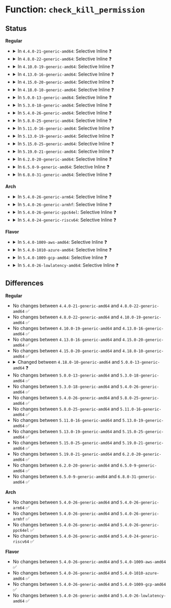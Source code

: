 # Function: <code>check_kill_permission</code>

## Status
<b>Regular</b>
<ul>
<li>
<details>
<summary>In <code>4.4.0-21-generic-amd64</code>: Selective Inline ❓</summary>

```c
int check_kill_permission(int sig, struct siginfo * info, struct task_struct * t)
```

```json
{
  "name": "check_kill_permission",
  "collision_type": "Unique Static",
  "inline_type": "Selective",
  "funcs": [
    {
      "addr": 18446744071579422640,
      "name": "check_kill_permission",
      "external": false,
      "loc": "kernel/signal.c:713",
      "file": "kernel/signal.c",
      "inline": "not declared, inlined",
      "caller_inline": [],
      "caller_func": [
        "kernel/signal.c:do_send_specific"
      ]
    }
  ],
  "symbols": [
    {
      "addr": 18446744071579422640,
      "name": "check_kill_permission",
      "section": ".text",
      "bind": "STB_LOCAL",
      "size": 347
    }
  ]
}
```
</details>
</li>
<li>
<details>
<summary>In <code>4.8.0-22-generic-amd64</code>: Selective Inline ❓</summary>

```c
int check_kill_permission(int sig, struct siginfo * info, struct task_struct * t)
```

```json
{
  "name": "check_kill_permission",
  "collision_type": "Unique Static",
  "inline_type": "Selective",
  "funcs": [
    {
      "addr": 18446744071579435392,
      "name": "check_kill_permission",
      "external": false,
      "loc": "kernel/signal.c:713",
      "file": "kernel/signal.c",
      "inline": "not declared, inlined",
      "caller_inline": [],
      "caller_func": [
        "kernel/signal.c:do_send_specific"
      ]
    }
  ],
  "symbols": [
    {
      "addr": 18446744071579435392,
      "name": "check_kill_permission",
      "section": ".text",
      "bind": "STB_LOCAL",
      "size": 324
    }
  ]
}
```
</details>
</li>
<li>
<details>
<summary>In <code>4.10.0-19-generic-amd64</code>: Selective Inline ❓</summary>

```c
int check_kill_permission(int sig, struct siginfo * info, struct task_struct * t)
```

```json
{
  "name": "check_kill_permission",
  "collision_type": "Unique Static",
  "inline_type": "Selective",
  "funcs": [
    {
      "addr": 18446744071579455744,
      "name": "check_kill_permission",
      "external": false,
      "loc": "kernel/signal.c:719",
      "file": "kernel/signal.c",
      "inline": "not declared, inlined",
      "caller_inline": [],
      "caller_func": [
        "kernel/signal.c:do_send_specific"
      ]
    }
  ],
  "symbols": [
    {
      "addr": 18446744071579455744,
      "name": "check_kill_permission",
      "section": ".text",
      "bind": "STB_LOCAL",
      "size": 324
    }
  ]
}
```
</details>
</li>
<li>
<details>
<summary>In <code>4.13.0-16-generic-amd64</code>: Selective Inline ❓</summary>

```c
int check_kill_permission(int sig, struct siginfo * info, struct task_struct * t)
```

```json
{
  "name": "check_kill_permission",
  "collision_type": "Unique Static",
  "inline_type": "Selective",
  "funcs": [
    {
      "addr": 18446744071579443584,
      "name": "check_kill_permission",
      "external": false,
      "loc": "kernel/signal.c:733",
      "file": "kernel/signal.c",
      "inline": "not declared, inlined",
      "caller_inline": [],
      "caller_func": [
        "kernel/signal.c:do_send_specific"
      ]
    }
  ],
  "symbols": [
    {
      "addr": 18446744071579443584,
      "name": "check_kill_permission",
      "section": ".text",
      "bind": "STB_LOCAL",
      "size": 243
    }
  ]
}
```
</details>
</li>
<li>
<details>
<summary>In <code>4.15.0-20-generic-amd64</code>: Selective Inline ❓</summary>

```c
int check_kill_permission(int sig, struct siginfo * info, struct task_struct * t)
```

```json
{
  "name": "check_kill_permission",
  "collision_type": "Unique Static",
  "inline_type": "Selective",
  "funcs": [
    {
      "addr": 18446744071579471888,
      "name": "check_kill_permission",
      "external": false,
      "loc": "kernel/signal.c:735",
      "file": "kernel/signal.c",
      "inline": "not declared, inlined",
      "caller_inline": [],
      "caller_func": [
        "kernel/signal.c:do_send_specific"
      ]
    }
  ],
  "symbols": [
    {
      "addr": 18446744071579471888,
      "name": "check_kill_permission",
      "section": ".text",
      "bind": "STB_LOCAL",
      "size": 243
    }
  ]
}
```
</details>
</li>
<li>
<details>
<summary>In <code>4.18.0-10-generic-amd64</code>: Selective Inline ❓</summary>

```c
int check_kill_permission(int sig, struct siginfo * info, struct task_struct * t)
```

```json
{
  "name": "check_kill_permission",
  "collision_type": "Unique Static",
  "inline_type": "Selective",
  "funcs": [
    {
      "addr": 18446744071579486256,
      "name": "check_kill_permission",
      "external": false,
      "loc": "kernel/signal.c:741",
      "file": "kernel/signal.c",
      "inline": "not declared, inlined",
      "caller_inline": [],
      "caller_func": [
        "kernel/signal.c:do_send_specific"
      ]
    }
  ],
  "symbols": [
    {
      "addr": 18446744071579486256,
      "name": "check_kill_permission",
      "section": ".text",
      "bind": "STB_LOCAL",
      "size": 242
    }
  ]
}
```
</details>
</li>
<li>
<details>
<summary>In <code>5.0.0-13-generic-amd64</code>: Selective Inline ❓</summary>

```c
int check_kill_permission(int sig, struct kernel_siginfo * info, struct task_struct * t)
```

```json
{
  "name": "check_kill_permission",
  "collision_type": "Unique Static",
  "inline_type": "Selective",
  "funcs": [
    {
      "addr": 18446744071579519744,
      "name": "check_kill_permission",
      "external": false,
      "loc": "kernel/signal.c:812",
      "file": "kernel/signal.c",
      "inline": "not declared, inlined",
      "caller_inline": [],
      "caller_func": [
        "kernel/signal.c:do_send_specific",
        "kernel/signal.c:group_send_sig_info"
      ]
    }
  ],
  "symbols": [
    {
      "addr": 18446744071579519744,
      "name": "check_kill_permission",
      "section": ".text",
      "bind": "STB_LOCAL",
      "size": 238
    }
  ]
}
```
</details>
</li>
<li>
<details>
<summary>In <code>5.3.0-18-generic-amd64</code>: Selective Inline ❓</summary>

```c
int check_kill_permission(int sig, struct kernel_siginfo * info, struct task_struct * t)
```

```json
{
  "name": "check_kill_permission",
  "collision_type": "Unique Static",
  "inline_type": "Selective",
  "funcs": [
    {
      "addr": 18446744071579539424,
      "name": "check_kill_permission",
      "external": false,
      "loc": "kernel/signal.c:822",
      "file": "kernel/signal.c",
      "inline": "not declared, inlined",
      "caller_inline": [],
      "caller_func": [
        "kernel/signal.c:do_send_specific",
        "kernel/signal.c:group_send_sig_info"
      ]
    }
  ],
  "symbols": [
    {
      "addr": 18446744071579539424,
      "name": "check_kill_permission",
      "section": ".text",
      "bind": "STB_LOCAL",
      "size": 252
    }
  ]
}
```
</details>
</li>
<li>
<details>
<summary>In <code>5.4.0-26-generic-amd64</code>: Selective Inline ❓</summary>

```c
int check_kill_permission(int sig, struct kernel_siginfo * info, struct task_struct * t)
```

```json
{
  "name": "check_kill_permission",
  "collision_type": "Unique Static",
  "inline_type": "Selective",
  "funcs": [
    {
      "addr": 18446744071579565424,
      "name": "check_kill_permission",
      "external": false,
      "loc": "kernel/signal.c:827",
      "file": "kernel/signal.c",
      "inline": "not declared, inlined",
      "caller_inline": [],
      "caller_func": [
        "kernel/signal.c:do_send_specific",
        "kernel/signal.c:group_send_sig_info"
      ]
    }
  ],
  "symbols": [
    {
      "addr": 18446744071579565424,
      "name": "check_kill_permission",
      "section": ".text",
      "bind": "STB_LOCAL",
      "size": 252
    }
  ]
}
```
</details>
</li>
<li>
<details>
<summary>In <code>5.8.0-25-generic-amd64</code>: Selective Inline ❓</summary>

```c
int check_kill_permission(int sig, struct kernel_siginfo * info, struct task_struct * t)
```

```json
{
  "name": "check_kill_permission",
  "collision_type": "Unique Static",
  "inline_type": "Selective",
  "funcs": [
    {
      "addr": 18446744071579596752,
      "name": "check_kill_permission",
      "external": false,
      "loc": "kernel/signal.c:827",
      "file": "kernel/signal.c",
      "inline": "not declared, inlined",
      "caller_inline": [],
      "caller_func": [
        "kernel/signal.c:do_send_specific",
        "kernel/signal.c:kill_pid",
        "kernel/signal.c:kill_something_info",
        "kernel/signal.c:__kill_pgrp_info"
      ]
    }
  ],
  "symbols": [
    {
      "addr": 18446744071579596752,
      "name": "check_kill_permission",
      "section": ".text",
      "bind": "STB_LOCAL",
      "size": 252
    }
  ]
}
```
</details>
</li>
<li>
<details>
<summary>In <code>5.11.0-16-generic-amd64</code>: Selective Inline ❓</summary>

```c
int check_kill_permission(int sig, struct kernel_siginfo * info, struct task_struct * t)
```

```json
{
  "name": "check_kill_permission",
  "collision_type": "Unique Static",
  "inline_type": "Selective",
  "funcs": [
    {
      "addr": 18446744071579576928,
      "name": "check_kill_permission",
      "external": false,
      "loc": "kernel/signal.c:828",
      "file": "kernel/signal.c",
      "inline": "not declared, inlined",
      "caller_inline": [],
      "caller_func": [
        "kernel/signal.c:do_send_specific",
        "kernel/signal.c:kill_something_info",
        "kernel/signal.c:kill_pid_info",
        "kernel/signal.c:__kill_pgrp_info"
      ]
    }
  ],
  "symbols": [
    {
      "addr": 18446744071579576928,
      "name": "check_kill_permission",
      "section": ".text",
      "bind": "STB_LOCAL",
      "size": 252
    }
  ]
}
```
</details>
</li>
<li>
<details>
<summary>In <code>5.13.0-19-generic-amd64</code>: Selective Inline ❓</summary>

```c
int check_kill_permission(int sig, struct kernel_siginfo * info, struct task_struct * t)
```

```json
{
  "name": "check_kill_permission",
  "collision_type": "Unique Static",
  "inline_type": "Selective",
  "funcs": [
    {
      "addr": 18446744071579582624,
      "name": "check_kill_permission",
      "external": false,
      "loc": "kernel/signal.c:827",
      "file": "kernel/signal.c",
      "inline": "not declared, inlined",
      "caller_inline": [],
      "caller_func": [
        "kernel/signal.c:do_send_specific",
        "kernel/signal.c:kill_something_info",
        "kernel/signal.c:kill_pid_info",
        "kernel/signal.c:__kill_pgrp_info"
      ]
    }
  ],
  "symbols": [
    {
      "addr": 18446744071579582624,
      "name": "check_kill_permission",
      "section": ".text",
      "bind": "STB_LOCAL",
      "size": 252
    }
  ]
}
```
</details>
</li>
<li>
<details>
<summary>In <code>5.15.0-25-generic-amd64</code>: Selective Inline ❓</summary>

```c
int check_kill_permission(int sig, struct kernel_siginfo * info, struct task_struct * t)
```

```json
{
  "name": "check_kill_permission",
  "collision_type": "Unique Static",
  "inline_type": "Selective",
  "funcs": [
    {
      "addr": 18446744071579657056,
      "name": "check_kill_permission",
      "external": false,
      "loc": "kernel/signal.c:828",
      "file": "kernel/signal.c",
      "inline": "not declared, inlined",
      "caller_inline": [],
      "caller_func": [
        "kernel/signal.c:do_send_specific",
        "kernel/signal.c:kill_something_info",
        "kernel/signal.c:kill_pid_info",
        "kernel/signal.c:__kill_pgrp_info"
      ]
    }
  ],
  "symbols": [
    {
      "addr": 18446744071579657056,
      "name": "check_kill_permission",
      "section": ".text",
      "bind": "STB_LOCAL",
      "size": 252
    }
  ]
}
```
</details>
</li>
<li>
<details>
<summary>In <code>5.19.0-21-generic-amd64</code>: Selective Inline ❓</summary>

```c
int check_kill_permission(int sig, struct kernel_siginfo * info, struct task_struct * t)
```

```json
{
  "name": "check_kill_permission",
  "collision_type": "Unique Static",
  "inline_type": "Selective",
  "funcs": [
    {
      "addr": 18446744071579753616,
      "name": "check_kill_permission",
      "external": false,
      "loc": "kernel/signal.c:834",
      "file": "kernel/signal.c",
      "inline": "not declared, inlined",
      "caller_inline": [],
      "caller_func": [
        "kernel/signal.c:do_send_specific",
        "kernel/signal.c:kill_pid",
        "kernel/signal.c:kill_something_info",
        "kernel/signal.c:__kill_pgrp_info"
      ]
    }
  ],
  "symbols": [
    {
      "addr": 18446744071579753616,
      "name": "check_kill_permission",
      "section": ".text",
      "bind": "STB_LOCAL",
      "size": 291
    }
  ]
}
```
</details>
</li>
<li>
<details>
<summary>In <code>6.2.0-20-generic-amd64</code>: Selective Inline ❓</summary>

```c
int check_kill_permission(int sig, struct kernel_siginfo * info, struct task_struct * t)
```

```json
{
  "name": "check_kill_permission",
  "collision_type": "Unique Static",
  "inline_type": "Selective",
  "funcs": [
    {
      "addr": 18446744071579885808,
      "name": "check_kill_permission",
      "external": false,
      "loc": "kernel/signal.c:834",
      "file": "kernel/signal.c",
      "inline": "not declared, inlined",
      "caller_inline": [],
      "caller_func": [
        "kernel/signal.c:do_send_specific",
        "kernel/signal.c:kill_pid",
        "kernel/signal.c:kill_something_info",
        "kernel/signal.c:__kill_pgrp_info"
      ]
    }
  ],
  "symbols": [
    {
      "addr": 18446744071579885808,
      "name": "check_kill_permission",
      "section": ".text",
      "bind": "STB_LOCAL",
      "size": 291
    }
  ]
}
```
</details>
</li>
<li>
<details>
<summary>In <code>6.5.0-9-generic-amd64</code>: Selective Inline ❓</summary>

```c
int check_kill_permission(int sig, struct kernel_siginfo * info, struct task_struct * t)
```

```json
{
  "name": "check_kill_permission",
  "collision_type": "Unique Static",
  "inline_type": "Selective",
  "funcs": [
    {
      "addr": 18446744071579935152,
      "name": "check_kill_permission",
      "external": false,
      "loc": "kernel/signal.c:839",
      "file": "kernel/signal.c",
      "inline": "not declared, inlined",
      "caller_inline": [],
      "caller_func": [
        "kernel/signal.c:do_send_specific",
        "kernel/signal.c:kill_pid",
        "kernel/signal.c:kill_something_info",
        "kernel/signal.c:__kill_pgrp_info"
      ]
    }
  ],
  "symbols": [
    {
      "addr": 18446744071579935152,
      "name": "check_kill_permission",
      "section": ".text",
      "bind": "STB_LOCAL",
      "size": 291
    }
  ]
}
```
</details>
</li>
<li>
<details>
<summary>In <code>6.8.0-31-generic-amd64</code>: Selective Inline ❓</summary>

```c
int check_kill_permission(int sig, struct kernel_siginfo * info, struct task_struct * t)
```

```json
{
  "name": "check_kill_permission",
  "collision_type": "Unique Static",
  "inline_type": "Selective",
  "funcs": [
    {
      "addr": 18446744071579974480,
      "name": "check_kill_permission",
      "external": false,
      "loc": "kernel/signal.c:830",
      "file": "kernel/signal.c",
      "inline": "not declared, inlined",
      "caller_inline": [],
      "caller_func": [
        "kernel/signal.c:do_send_specific",
        "kernel/signal.c:kill_pid",
        "kernel/signal.c:kill_something_info",
        "kernel/signal.c:__kill_pgrp_info"
      ]
    }
  ],
  "symbols": [
    {
      "addr": 18446744071579974480,
      "name": "check_kill_permission",
      "section": ".text",
      "bind": "STB_LOCAL",
      "size": 291
    }
  ]
}
```
</details>
</li>
</ul>
<b>Arch</b>
<ul>
<li>
<details>
<summary>In <code>5.4.0-26-generic-arm64</code>: Selective Inline ❓</summary>

```c
int check_kill_permission(int sig, struct kernel_siginfo * info, struct task_struct * t)
```

```json
{
  "name": "check_kill_permission",
  "collision_type": "Unique Static",
  "inline_type": "Selective",
  "funcs": [
    {
      "addr": 18446603336490724024,
      "name": "check_kill_permission",
      "external": false,
      "loc": "kernel/signal.c:827",
      "file": "kernel/signal.c",
      "inline": "not declared, inlined",
      "caller_inline": [],
      "caller_func": [
        "kernel/signal.c:do_send_specific",
        "kernel/signal.c:group_send_sig_info"
      ]
    }
  ],
  "symbols": [
    {
      "addr": 18446603336490724024,
      "name": "check_kill_permission",
      "section": ".text",
      "bind": "STB_LOCAL",
      "size": 288
    }
  ]
}
```
</details>
</li>
<li>
<details>
<summary>In <code>5.4.0-26-generic-armhf</code>: Selective Inline ❓</summary>

```c
int check_kill_permission(int sig, struct kernel_siginfo * info, struct task_struct * t)
```

```json
{
  "name": "check_kill_permission",
  "collision_type": "Unique Static",
  "inline_type": "Selective",
  "funcs": [
    {
      "addr": 3224781388,
      "name": "check_kill_permission",
      "external": false,
      "loc": "kernel/signal.c:827",
      "file": "kernel/signal.c",
      "inline": "not declared, inlined",
      "caller_inline": [],
      "caller_func": [
        "kernel/signal.c:do_send_specific",
        "kernel/signal.c:group_send_sig_info"
      ]
    }
  ],
  "symbols": [
    {
      "addr": 3224781388,
      "name": "check_kill_permission",
      "section": ".text",
      "bind": "STB_LOCAL",
      "size": 296
    }
  ]
}
```
</details>
</li>
<li>
<details>
<summary>In <code>5.4.0-26-generic-ppc64el</code>: Selective Inline ❓</summary>

```c
int check_kill_permission(int sig, struct kernel_siginfo * info, struct task_struct * t)
```

```json
{
  "name": "check_kill_permission",
  "collision_type": "Unique Static",
  "inline_type": "Selective",
  "funcs": [
    {
      "addr": 13835058055283549488,
      "name": "check_kill_permission",
      "external": false,
      "loc": "kernel/signal.c:827",
      "file": "kernel/signal.c",
      "inline": "not declared, inlined",
      "caller_inline": [],
      "caller_func": [
        "kernel/signal.c:do_send_specific"
      ]
    }
  ],
  "symbols": [
    {
      "addr": 13835058055283549488,
      "name": "check_kill_permission",
      "section": ".text",
      "bind": "STB_LOCAL",
      "size": 424
    }
  ]
}
```
</details>
</li>
<li>
<details>
<summary>In <code>5.4.0-24-generic-riscv64</code>: Selective Inline ❓</summary>

```c
int check_kill_permission(int sig, struct kernel_siginfo * info, struct task_struct * t)
```

```json
{
  "name": "check_kill_permission",
  "collision_type": "Unique Static",
  "inline_type": "Selective",
  "funcs": [
    {
      "addr": 18446743936271440166,
      "name": "check_kill_permission",
      "external": false,
      "loc": "kernel/signal.c:827",
      "file": "kernel/signal.c",
      "inline": "not declared, inlined",
      "caller_inline": [],
      "caller_func": [
        "kernel/signal.c:do_send_specific"
      ]
    }
  ],
  "symbols": [
    {
      "addr": 18446743936271440166,
      "name": "check_kill_permission",
      "section": ".text",
      "bind": "STB_LOCAL",
      "size": 206
    }
  ]
}
```
</details>
</li>
</ul>
<b>Flavor</b>
<ul>
<li>
<details>
<summary>In <code>5.4.0-1009-aws-amd64</code>: Selective Inline ❓</summary>

```c
int check_kill_permission(int sig, struct kernel_siginfo * info, struct task_struct * t)
```

```json
{
  "name": "check_kill_permission",
  "collision_type": "Unique Static",
  "inline_type": "Selective",
  "funcs": [
    {
      "addr": 18446744071579541728,
      "name": "check_kill_permission",
      "external": false,
      "loc": "kernel/signal.c:827",
      "file": "kernel/signal.c",
      "inline": "not declared, inlined",
      "caller_inline": [],
      "caller_func": [
        "kernel/signal.c:do_send_specific",
        "kernel/signal.c:group_send_sig_info"
      ]
    }
  ],
  "symbols": [
    {
      "addr": 18446744071579541728,
      "name": "check_kill_permission",
      "section": ".text",
      "bind": "STB_LOCAL",
      "size": 252
    }
  ]
}
```
</details>
</li>
<li>
<details>
<summary>In <code>5.4.0-1010-azure-amd64</code>: Selective Inline ❓</summary>

```c
int check_kill_permission(int sig, struct kernel_siginfo * info, struct task_struct * t)
```

```json
{
  "name": "check_kill_permission",
  "collision_type": "Unique Static",
  "inline_type": "Selective",
  "funcs": [
    {
      "addr": 18446744071579470576,
      "name": "check_kill_permission",
      "external": false,
      "loc": "kernel/signal.c:827",
      "file": "kernel/signal.c",
      "inline": "not declared, inlined",
      "caller_inline": [],
      "caller_func": [
        "kernel/signal.c:do_send_specific",
        "kernel/signal.c:group_send_sig_info"
      ]
    }
  ],
  "symbols": [
    {
      "addr": 18446744071579470576,
      "name": "check_kill_permission",
      "section": ".text",
      "bind": "STB_LOCAL",
      "size": 252
    }
  ]
}
```
</details>
</li>
<li>
<details>
<summary>In <code>5.4.0-1009-gcp-amd64</code>: Selective Inline ❓</summary>

```c
int check_kill_permission(int sig, struct kernel_siginfo * info, struct task_struct * t)
```

```json
{
  "name": "check_kill_permission",
  "collision_type": "Unique Static",
  "inline_type": "Selective",
  "funcs": [
    {
      "addr": 18446744071579539008,
      "name": "check_kill_permission",
      "external": false,
      "loc": "kernel/signal.c:827",
      "file": "kernel/signal.c",
      "inline": "not declared, inlined",
      "caller_inline": [],
      "caller_func": [
        "kernel/signal.c:do_send_specific",
        "kernel/signal.c:group_send_sig_info"
      ]
    }
  ],
  "symbols": [
    {
      "addr": 18446744071579539008,
      "name": "check_kill_permission",
      "section": ".text",
      "bind": "STB_LOCAL",
      "size": 252
    }
  ]
}
```
</details>
</li>
<li>
<details>
<summary>In <code>5.4.0-26-lowlatency-amd64</code>: Selective Inline ❓</summary>

```c
int check_kill_permission(int sig, struct kernel_siginfo * info, struct task_struct * t)
```

```json
{
  "name": "check_kill_permission",
  "collision_type": "Unique Static",
  "inline_type": "Selective",
  "funcs": [
    {
      "addr": 18446744071579572576,
      "name": "check_kill_permission",
      "external": false,
      "loc": "kernel/signal.c:827",
      "file": "kernel/signal.c",
      "inline": "not declared, inlined",
      "caller_inline": [],
      "caller_func": [
        "kernel/signal.c:do_send_specific",
        "kernel/signal.c:group_send_sig_info"
      ]
    }
  ],
  "symbols": [
    {
      "addr": 18446744071579572576,
      "name": "check_kill_permission",
      "section": ".text",
      "bind": "STB_LOCAL",
      "size": 252
    }
  ]
}
```
</details>
</li>
</ul>

## Differences
<b>Regular</b>
<ul>
<li>
No changes between <code>4.4.0-21-generic-amd64</code> and <code>4.8.0-22-generic-amd64</code> ✅
</li>
<li>
No changes between <code>4.8.0-22-generic-amd64</code> and <code>4.10.0-19-generic-amd64</code> ✅
</li>
<li>
No changes between <code>4.10.0-19-generic-amd64</code> and <code>4.13.0-16-generic-amd64</code> ✅
</li>
<li>
No changes between <code>4.13.0-16-generic-amd64</code> and <code>4.15.0-20-generic-amd64</code> ✅
</li>
<li>
No changes between <code>4.15.0-20-generic-amd64</code> and <code>4.18.0-10-generic-amd64</code> ✅
</li>
<li>
<details>
<summary>Changed between <code>4.18.0-10-generic-amd64</code> and <code>5.0.0-13-generic-amd64</code> ❓</summary>
<ul>
<li>
<b>Param type changed. </b>
<code>struct siginfo * info</code> ➡️ <code>struct kernel_siginfo * info</code>
</li>
</ul>
</details>
</li>
<li>
No changes between <code>5.0.0-13-generic-amd64</code> and <code>5.3.0-18-generic-amd64</code> ✅
</li>
<li>
No changes between <code>5.3.0-18-generic-amd64</code> and <code>5.4.0-26-generic-amd64</code> ✅
</li>
<li>
No changes between <code>5.4.0-26-generic-amd64</code> and <code>5.8.0-25-generic-amd64</code> ✅
</li>
<li>
No changes between <code>5.8.0-25-generic-amd64</code> and <code>5.11.0-16-generic-amd64</code> ✅
</li>
<li>
No changes between <code>5.11.0-16-generic-amd64</code> and <code>5.13.0-19-generic-amd64</code> ✅
</li>
<li>
No changes between <code>5.13.0-19-generic-amd64</code> and <code>5.15.0-25-generic-amd64</code> ✅
</li>
<li>
No changes between <code>5.15.0-25-generic-amd64</code> and <code>5.19.0-21-generic-amd64</code> ✅
</li>
<li>
No changes between <code>5.19.0-21-generic-amd64</code> and <code>6.2.0-20-generic-amd64</code> ✅
</li>
<li>
No changes between <code>6.2.0-20-generic-amd64</code> and <code>6.5.0-9-generic-amd64</code> ✅
</li>
<li>
No changes between <code>6.5.0-9-generic-amd64</code> and <code>6.8.0-31-generic-amd64</code> ✅
</li>
</ul>
<b>Arch</b>
<ul>
<li>
No changes between <code>5.4.0-26-generic-amd64</code> and <code>5.4.0-26-generic-arm64</code> ✅
</li>
<li>
No changes between <code>5.4.0-26-generic-amd64</code> and <code>5.4.0-26-generic-armhf</code> ✅
</li>
<li>
No changes between <code>5.4.0-26-generic-amd64</code> and <code>5.4.0-26-generic-ppc64el</code> ✅
</li>
<li>
No changes between <code>5.4.0-26-generic-amd64</code> and <code>5.4.0-24-generic-riscv64</code> ✅
</li>
</ul>
<b>Flavor</b>
<ul>
<li>
No changes between <code>5.4.0-26-generic-amd64</code> and <code>5.4.0-1009-aws-amd64</code> ✅
</li>
<li>
No changes between <code>5.4.0-26-generic-amd64</code> and <code>5.4.0-1010-azure-amd64</code> ✅
</li>
<li>
No changes between <code>5.4.0-26-generic-amd64</code> and <code>5.4.0-1009-gcp-amd64</code> ✅
</li>
<li>
No changes between <code>5.4.0-26-generic-amd64</code> and <code>5.4.0-26-lowlatency-amd64</code> ✅
</li>
</ul>
